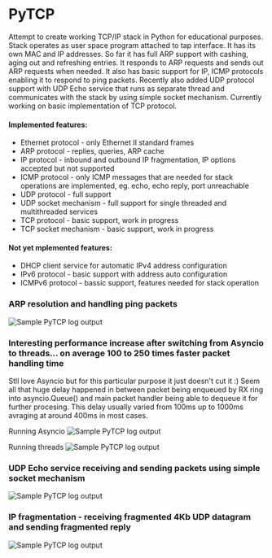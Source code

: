# PyTCP

Attempt to create working TCP/IP stack in Python for educational purposes. Stack operates as user space program attached to tap interface. It has its own MAC and IP addresses. So far it has full ARP support with cashing, aging out and refreshing entries. It responds to ARP requests and sends out ARP requests when needed. It also has basic support for IP, ICMP protocols enabling it to respond to ping packets. Recently also added UDP protocol support with UDP Echo service that runs as separate thread and communicates with the stack by using simple socket mechanism. Currently working on basic implementation of TCP protocol.

#### Implemented features:

 - Ethernet protocol - only Ethernet II standard frames
 - ARP protocol - replies, queries, ARP cache
 - IP protocol - inbound and outbound IP fragmentation, IP options accepted but not supported
 - ICMP protocol - only ICMP messages that are needed for stack operations are implemented, eg. echo, echo reply, port unreachable
 - UDP protocol - full support
 - UDP socket mechanism - full support for single threaded and multithreaded services
 - TCP protocol - basic support, work in progress
 - TCP socket mechanism - basic support, work in progress


#### Not yet mplemented features:
 
 - DHCP client service for automatic IPv4 address configuration
 - IPv6 protocol - basic support with address auto configuration
 - ICMPv6 protocol - bassic support, features needed for stack operation


### ARP resolution and handling ping packets
![Sample PyTCP log output](https://github.com/ccie18643/PyTCP/blob/main/pictures/log_01.png)


### Interesting performance increase after switching from Asyncio to threads... on average 100 to 250 times faster packet handling time

Stll love Asyncio but for this particular purpose it just doesn't cut it :) Seem all that huge delay happened in between packet being enqueued by RX ring into asyncio.Queue() and main packet handler being able to dequeue it for further procesing. This delay usually varied from 100ms up to 1000ms avraging at around 400ms in most cases.

Running Asyncio
![Sample PyTCP log output](https://github.com/ccie18643/PyTCP/blob/main/pictures/log_02.png)

Running threads
![Sample PyTCP log output](https://github.com/ccie18643/PyTCP/blob/main/pictures/log_03.png)


### UDP Echo service receiving and sending packets using simple socket mechanism
![Sample PyTCP log output](https://github.com/ccie18643/PyTCP/blob/main/pictures/log_04.png)


### IP fragmentation - receiving fragmented 4Kb UDP datagram and sending fragmented reply
![Sample PyTCP log output](https://github.com/ccie18643/PyTCP/blob/main/pictures/log_05.png)
